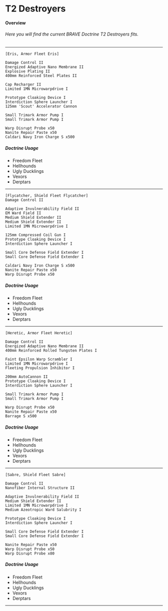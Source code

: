 # T2 Destroyers
#### Overview
###### Here you will find the current BRAVE Doctrine T2 Destroyers fits.
---
```
[Eris, Armor Fleet Eris]

Damage Control II
Energized Adaptive Nano Membrane II
Explosive Plating II
400mm Reinforced Steel Plates II

Cap Recharger II
Limited 1MN Microwarpdrive I

Prototype Cloaking Device I
Interdiction Sphere Launcher I
125mm 'Scout' Accelerator Cannon

Small Trimark Armor Pump I
Small Trimark Armor Pump I

Warp Disrupt Probe x50
Nanite Repair Paste x50
Caldari Navy Iron Charge S x500
```
##### Doctrine Usage
* Freedom Fleet
* Hellhounds
* Ugly Ducklings
* Vexors
* Derptars

---
```
[Flycatcher, Shield Fleet Flycatcher]
Damage Control II

Adaptive Invulnerability Field II
EM Ward Field II
Medium Shield Extender II
Medium Shield Extender II
Limited 1MN Microwarpdrive I

125mm Compressed Coil Gun I
Prototype Cloaking Device I
Interdiction Sphere Launcher I

Small Core Defense Field Extender I
Small Core Defense Field Extender I

Caldari Navy Iron Charge S x500
Nanite Repair Paste x50
Warp Disrupt Probe x50
```
##### Doctrine Usage
* Freedom Fleet
* Hellhounds
* Ugly Ducklings
* Vexors
* Derptars

---
```
[Heretic, Armor Fleet Heretic]

Damage Control II
Energized Adaptive Nano Membrane II
400mm Reinforced Rolled Tungsten Plates I

Faint Epsilon Warp Scrambler I
Limited 1MN Microwarpdrive I
Fleeting Propulsion Inhibitor I

200mm AutoCannon II
Prototype Cloaking Device I
Interdiction Sphere Launcher I

Small Trimark Armor Pump I
Small Trimark Armor Pump I

Warp Disrupt Probe x50
Nanite Repair Paste x50
Barrage S x500
```
##### Doctrine Usage
* Freedom Fleet
* Hellhounds
* Ugly Ducklings
* Vexors
* Derptars

---
```
[Sabre, Shield Fleet Sabre]

Damage Control II
Nanofiber Internal Structure II

Adaptive Invulnerability Field II
Medium Shield Extender II
Limited 1MN Microwarpdrive I
Medium Azeotropic Ward Salubrity I

Prototype Cloaking Device I
Interdiction Sphere Launcher I

Small Core Defense Field Extender I
Small Core Defense Field Extender I

Nanite Repair Paste x50
Warp Disrupt Probe x50
Warp Disrupt Probe x80
```
##### Doctrine Usage
* Freedom Fleet
* Hellhounds
* Ugly Ducklings
* Vexors
* Derptars

---